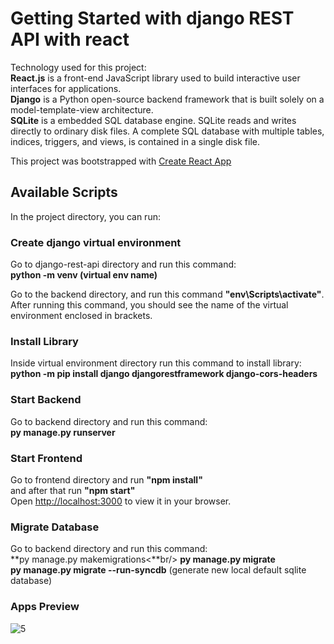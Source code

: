 # Getting Started with django REST API with react
Technology used for this project:<br/>
**React.js** is a front-end JavaScript library used to build interactive user interfaces for applications.<br/>
**Django** is a Python open-source backend framework that is built solely on a model-template-view architecture.<br/>
**SQLite** is a embedded SQL database engine. SQLite reads and writes directly to ordinary disk files. A complete SQL database with multiple tables, indices, triggers, and views, is contained in a single disk file.<br/>

This project was bootstrapped with [Create React App](https://github.com/facebook/create-react-app)

## Available Scripts

In the project directory, you can run:

### Create django virtual environment

Go to django-rest-api directory and run this command:<br/>
**python -m venv (virtual env name)**

Go to the backend directory, and run this command **"env\Scripts\activate"**.<br/>
After running this command, you should see the name of the virtual environment enclosed in brackets.

### Install Library 

Inside virtual environment directory run this command to install library:<br/>
**python -m pip install django djangorestframework django-cors-headers**

### Start Backend

Go to backend directory and run this command:<br/>
**py manage.py runserver**

### Start Frontend

Go to frontend directory and run **"npm install"**<br/>
and after that run **"npm start"**<br/>
Open [http://localhost:3000](http://localhost:3000) to view it in your browser.

### Migrate Database

Go to backend directory and run this command:<br/>
**py manage.py makemigrations<**br/>
**py manage.py migrate**<br/>
**py manage.py migrate --run-syncdb** (generate new local default sqlite database)<br/>


### Apps Preview

![5](https://user-images.githubusercontent.com/33762836/199679938-634a6ca0-43e4-41a9-87b5-9aae44f8120e.PNG)

